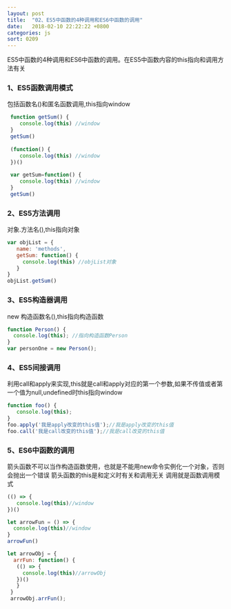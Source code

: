 ```yaml
---
layout: post
title:  "02、ES5中函数的4种调用和ES6中函数的调用"
date:   2018-02-10 22:22:22 +0800
categories: js
sort: 0209
---
```


ES5中函数的4种调用和ES6中函数的调用。在ES5中函数内容的this指向和调用方法有关

### 1、ES5函数调用模式

包括函数名()和匿名函数调用,this指向window

```js
 function getSum() {
    console.log(this) //window
 }
 getSum()
 
 (function() {
    console.log(this) //window
 })()
 
 var getSum=function() {
    console.log(this) //window
 }
 getSum()
```

### 2、ES5方法调用

对象.方法名(),this指向对象

```js
var objList = {
   name: 'methods',
   getSum: function() {
     console.log(this) //objList对象
   }
}
objList.getSum()
```

### 3、ES5构造器调用

new 构造函数名(),this指向构造函数

```js
function Person() {
  console.log(this); //指向构造函数Person
}
var personOne = new Person();
```

### 4、ES5间接调用

利用call和apply来实现,this就是call和apply对应的第一个参数,如果不传值或者第一个值为null,undefined时this指向window

```js
function foo() {
   console.log(this);
}
foo.apply('我是apply改变的this值');//我是apply改变的this值
foo.call('我是call改变的this值');//我是call改变的this值
```

### 5、ES6中函数的调用

箭头函数不可以当作构造函数使用，也就是不能用new命令实例化一个对象，否则会抛出一个错误
箭头函数的this是和定义时有关和调用无关
调用就是函数调用模式

```js
(() => {
   console.log(this)//window
})()

let arrowFun = () => {
  console.log(this)//window
}
arrowFun()

let arrowObj = {
  arrFun: function() {
   (() => {
     console.log(this)//arrowObj
   })()
   }
 }
 arrowObj.arrFun();
 
```